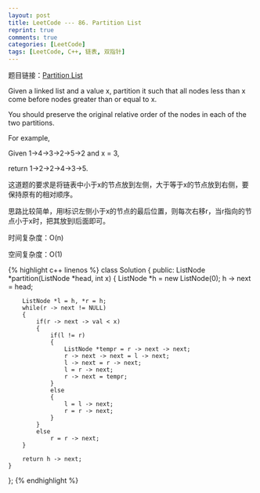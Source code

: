 ```yaml
---
layout: post
title: LeetCode --- 86. Partition List
reprint: true
comments: true
categories: [LeetCode]
tags: [LeetCode, C++, 链表, 双指针]
---
```



题目链接：[Partition List](https://oj.leetcode.com/problems/partition-list/ ) 

Given a linked list and a value x, partition it such that all nodes less than x come before nodes greater than or equal to x. 

You should preserve the original relative order of the nodes in each of the two partitions. 

For example, 

Given 1->4->3->2->5->2 and x = 3, 

return 1->2->2->4->3->5. 

这道题的要求是将链表中小于x的节点放到左侧，大于等于x的节点放到右侧，要保持原有的相对顺序。

思路比较简单，用l标识左侧小于x的节点的最后位置，则每次右移r，当r指向的节点小于x时，把其放到l后面即可。

时间复杂度：O(n)

空间复杂度：O(1)

{% highlight c++ linenos %}
class Solution
{
public:
    ListNode *partition(ListNode *head, int x)
    {
        ListNode *h = new ListNode(0);
        h -> next = head;
        
        ListNode *l = h, *r = h;
        while(r -> next != NULL)
        {
            if(r -> next -> val < x)
            {
                if(l != r)
                {
                    ListNode *tempr = r -> next -> next;
                    r -> next -> next = l -> next;
                    l -> next = r -> next;
                    l = r -> next;
                    r -> next = tempr;
                }
                else
                {
                    l = l -> next;
                    r = r -> next;
                }
            }
            else
                r = r -> next;
        }
        
        return h -> next;
    }
};
{% endhighlight %}
